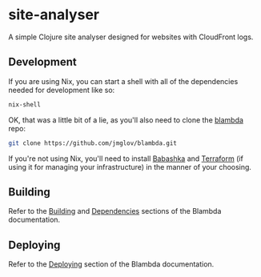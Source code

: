 # site-analyser

A simple Clojure site analyser designed for websites with CloudFront logs.

## Development

If you are using Nix, you can start a shell with all of the dependencies needed
for development like so:

``` sh
nix-shell
```

OK, that was a little bit of a lie, as you'll also need to clone the
[blambda](https://github.com/jmglov/blambda) repo:

``` sh
git clone https://github.com/jmglov/blambda.git
```

If you're not using Nix, you'll need to install
[Babashka](https://babashka.org/) and [Terraform](https://www.terraform.io/) (if
using it for managing your infrastructure) in the manner of your choosing.

## Building

Refer to the [Building](https://github.com/jmglov/blambda#building) and
[Dependencies](https://github.com/jmglov/blambda#dependencies) sections of the
Blambda documentation.

## Deploying

Refer to the [Deploying](https://github.com/jmglov/blambda#deploying) section of
the Blambda documentation.
